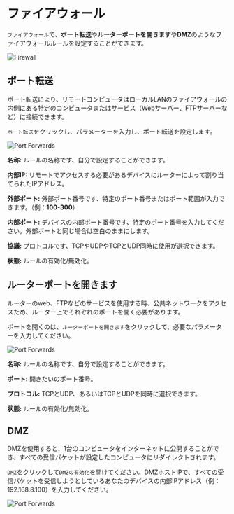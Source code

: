 # ファイアウォール

`ファイアウォール`で、**ポート転送**や**ルーターポートを開きます**や**DMZ**のようなファイアウォールルールを設定することができます。

![Firewall](https://static.gl-inet.com/docs/jp/3/setup/gl-ar750s/firewall/firewall.png)



## ポート転送

ポート転送により、リモートコンピュータはローカルLANのファイアウォールの内側にある特定のコンピュータまたはサービス（Webサーバー、FTPサーバーなど）に接続できます。

`ポート転送`をクリックし、パラメーターを入力し、ポート転送を設定します。

![Port Forwards](https://static.gl-inet.com/docs/jp/3/setup/gl-ar750s/firewall/port_forwards.png)

**名称:** ルールの名称です、自分で設定することができます。

**内部IP:** リモートでアクセスする必要があるデバイスにルーターによって割り当てられたIPアドレス。

**外部ポート:** 外部ポート番号です、特定のポート番号またはポート範囲が入力できます。（例：**100-300**）

**内部ポート:** デバイスの内部ポート番号です、特定のポート番号を入力してください。外部ポートと同じ場合は空白のままにします。

**協議:** プロトコルです、TCPやUDPやTCPとUDP同時に使用が選択できます。

**状態:** ルールの有効化/無効化。



## ルーターポートを開きます

ルーターのweb、FTPなどのサービスを使用する時、公共ネットワークをアクセスため、ルーター上でそれぞれのポートを開く必要があります。

ポートを開くのは、`ルーターポートを開きます`をクリックして、必要なパラメーターを入力してください。

![Port Forwards](https://static.gl-inet.com/docs/jp/3/setup/gl-ar750s/firewall/open_port.png)

**名称:** ルールの名称です、自分で設定することができます。

**ポート:** 開きたいのポート番号。

**プロトコル:** TCPとUDP、あるいはTCPとUDPを同時に選択できます。

**状態:** ルールの有効化/無効化。



## DMZ

DMZを使用すると、1台のコンピュータをインターネットに公開することができ、すべての受信パケットが設定したコンピュータにリダイレクトされます。

`DMZ`をクリックして`DMZの有効化`を開けてください。DMZホストIPで、すべての受信パケットを受信しようとしているあなたのデバイスの内部IPアドレス（例：192.168.8.100）を入力してください。

![Port Forwards](https://static.gl-inet.com/docs/jp/3/setup/gl-ar750s/firewall/DMZ.png)
